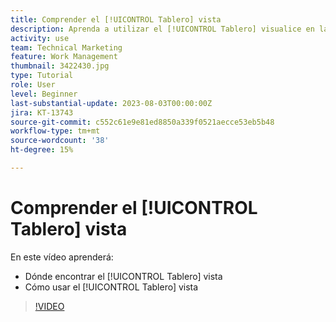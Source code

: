 ```yaml
---
title: Comprender el [!UICONTROL Tablero] vista
description: Aprenda a utilizar el [!UICONTROL Tablero] visualice en la página de aterrizaje del proyecto.
activity: use
team: Technical Marketing
feature: Work Management
thumbnail: 3422430.jpg
type: Tutorial
role: User
level: Beginner
last-substantial-update: 2023-08-03T00:00:00Z
jira: KT-13743
source-git-commit: c552c61e9e81ed8850a339f0521aecce53eb5b48
workflow-type: tm+mt
source-wordcount: '38'
ht-degree: 15%

---
```


# Comprender el [!UICONTROL Tablero] vista

En este vídeo aprenderá:

* Dónde encontrar el [!UICONTROL Tablero] vista
* Cómo usar el [!UICONTROL Tablero] vista


>[!VIDEO](https://video.tv.adobe.com/v/3422430/?quality=12&learn=on)
